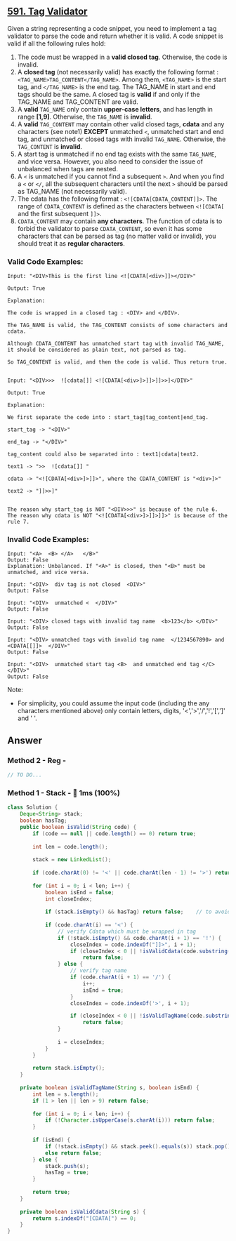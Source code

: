 ## [591. Tag Validator](https://leetcode.com/problems/tag-validator/)

Given a string representing a code snippet, you need to implement a tag validator to parse the code and return whether it is valid. A code snippet is valid if all the following rules hold:

1. The code must be wrapped in a **valid closed tag**. Otherwise, the code is invalid.
2. A **closed tag** (not necessarily valid) has exactly the following format : `<TAG_NAME>TAG_CONTENT</TAG_NAME>`. Among them, `<TAG_NAME>` is the start tag, and `</TAG_NAME>` is the end tag. The TAG_NAME in start and end tags should be the same. A closed tag is **valid** if and only if the TAG_NAME and TAG_CONTENT are valid.
3. A **valid** `TAG_NAME` only contain **upper-case letters**, and has length in range **[1,9]**. Otherwise, the `TAG_NAME` is **invalid**.
4. A **valid** `TAG_CONTENT` may contain other valid closed tags, **cdata** and any characters (see note1) **EXCEPT** unmatched `<`, unmatched start and end tag, and unmatched or closed tags with invalid `TAG_NAME`. Otherwise, the `TAG_CONTENT` is **invalid**.
5. A start tag is unmatched if no end tag exists with the same `TAG_NAME`, and vice versa. However, you also need to consider the issue of unbalanced when tags are nested.
6. A `<` is unmatched if you cannot find a subsequent `>`. And when you find a `<` or `</`, all the subsequent characters until the next `>` should be parsed as TAG_NAME (not necessarily valid).
7. The cdata has the following format : `<![CDATA[CDATA_CONTENT]]>`. The range of `CDATA_CONTENT` is defined as the characters between `<![CDATA[` and the first subsequent `]]>`.
8. `CDATA_CONTENT` may contain **any characters**. The function of cdata is to forbid the validator to parse `CDATA_CONTENT`, so even it has some characters that can be parsed as tag (no matter valid or invalid), you should treat it as **regular characters**.

### Valid Code Examples:

```
Input: "<DIV>This is the first line <![CDATA[<div>]]></DIV>"

Output: True

Explanation: 

The code is wrapped in a closed tag : <DIV> and </DIV>. 

The TAG_NAME is valid, the TAG_CONTENT consists of some characters and cdata. 

Although CDATA_CONTENT has unmatched start tag with invalid TAG_NAME, it should be considered as plain text, not parsed as tag.

So TAG_CONTENT is valid, and then the code is valid. Thus return true.


Input: "<DIV>>>  ![cdata[]] <![CDATA[<div>]>]]>]]>>]</DIV>"

Output: True

Explanation:

We first separate the code into : start_tag|tag_content|end_tag.

start_tag -> "<DIV>"

end_tag -> "</DIV>"

tag_content could also be separated into : text1|cdata|text2.

text1 -> ">>  ![cdata[]] "

cdata -> "<![CDATA[<div>]>]]>", where the CDATA_CONTENT is "<div>]>"

text2 -> "]]>>]"


The reason why start_tag is NOT "<DIV>>>" is because of the rule 6.
The reason why cdata is NOT "<![CDATA[<div>]>]]>]]>" is because of the rule 7.
```

### Invalid Code Examples:

```
Input: "<A>  <B> </A>   </B>"
Output: False
Explanation: Unbalanced. If "<A>" is closed, then "<B>" must be unmatched, and vice versa.

Input: "<DIV>  div tag is not closed  <DIV>"
Output: False

Input: "<DIV>  unmatched <  </DIV>"
Output: False

Input: "<DIV> closed tags with invalid tag name  <b>123</b> </DIV>"
Output: False

Input: "<DIV> unmatched tags with invalid tag name  </1234567890> and <CDATA[[]]>  </DIV>"
Output: False

Input: "<DIV>  unmatched start tag <B>  and unmatched end tag </C>  </DIV>"
Output: False
```

Note:
- For simplicity, you could assume the input code (including the any characters mentioned above) only contain letters, digits, '<','>','/','!','[',']' and ' '.

## Answer
### Method 2 - Reg -

```java
// TO DO...
```

### Method 1 - Stack - :rocket: 1ms (100%)

```java
class Solution {
    Deque<String> stack;
    boolean hasTag; 
    public boolean isValid(String code) {
        if (code == null || code.length() == 0) return true;
        
        int len = code.length();
        
        stack = new LinkedList();
        
        if (code.charAt(0) != '<' || code.charAt(len - 1) != '>') return false;
        
        for (int i = 0; i < len; i++) {
            boolean isEnd = false;
            int closeIndex;
            
            if (stack.isEmpty() && hasTag) return false;    // to avoid input like: <A></A><B></B>
            
            if (code.charAt(i) == '<') {
                // verify Cdata which must be wrapped in tag
                if (!stack.isEmpty() && code.charAt(i + 1) == '!') {
                    closeIndex = code.indexOf("]]>", i + 1);
                    if (closeIndex < 0 || !isValidCdata(code.substring(i + 2, closeIndex)))
                        return false;
                } else {
                    // verify tag name
                    if (code.charAt(i + 1) == '/') {
                        i++;
                        isEnd = true;
                    }
                    closeIndex = code.indexOf('>', i + 1);

                    if (closeIndex < 0 || !isValidTagName(code.substring(i + 1, closeIndex), isEnd))
                        return false;
                }
                
                i = closeIndex;
            }
        }
        
        return stack.isEmpty();
    }
    
    private boolean isValidTagName(String s, boolean isEnd) {
        int len = s.length();
        if (1 > len || len > 9) return false;
        
        for (int i = 0; i < len; i++) {
            if (!Character.isUpperCase(s.charAt(i))) return false;
        }
        
        if (isEnd) {
            if (!stack.isEmpty() && stack.peek().equals(s)) stack.pop();
            else return false;
        } else {
            stack.push(s);
            hasTag = true;
        }
        
        return true;
    }
    
    private boolean isValidCdata(String s) {
        return s.indexOf("[CDATA[") == 0;
    }
}
```
